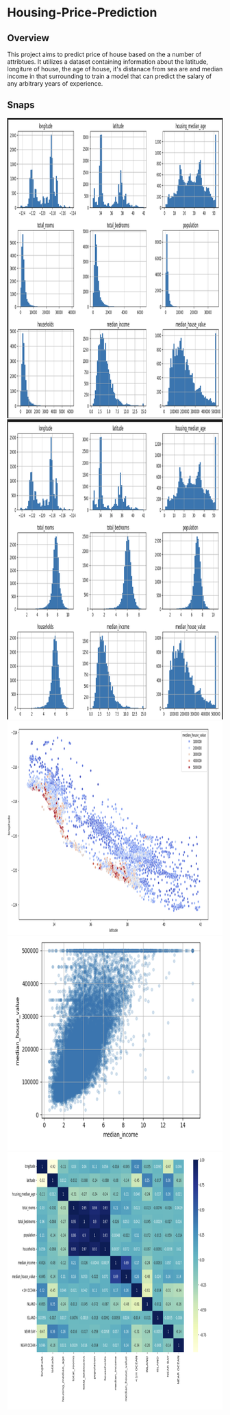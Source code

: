 # Housing-Price-Prediction

## Overview
This project aims to predict price of house based on the a number of attribtues. It utilizes a dataset containing information about the latitude, longiture of house, the age of house, it's distanace from sea are and median income in that surrounding to train a model that can predict the salary of any arbitrary years of experience.

## Snaps
<img src="images/histogram.png" alt="Trainging data" height="700" width="1000"> 
<img src="images/histogram_log.png" alt="Trainging data" height="700" width="1000">
<img src="images/lat-long.png" alt="Trainging data" height="500" width="700"> <img src="images/income-price.png" alt="Trainging data" height="500" width="700">
<img src="images/correlation.png" alt="Trainging data" height="600" width="1000">


